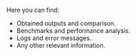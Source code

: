Here you can find: 
* Obtained outputs and comparison.
* Benchmarks and performance analysis.
* Logs and error messages.
* Any other relevant information.